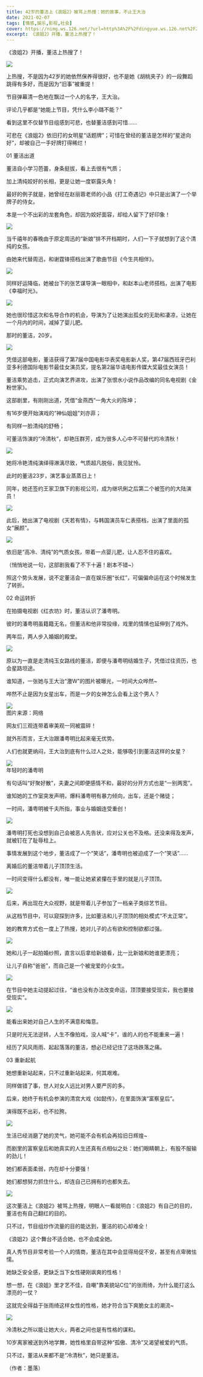 ```yaml
---
title: 42岁的董洁上《浪姐2》被骂上热搜：她的故事，不止王大治
date: 2021-02-07
tags: [情感,娱乐,影视,社会]
cover: https://nimg.ws.126.net/?url=http%3A%2F%2Fdingyue.ws.126.net%2F2021%2F0207%2Fcda5ed8fj00qo5kgs000yc000fs00mlg.jpg&thumbnail=650x2147483647&quality=80&type=jpg
excerpt: 《浪姐2》开播，董洁上热搜了！
---
```

《浪姐2》开播，董洁上热搜了！

![](https://nimg.ws.126.net/?url=http%3A%2F%2Fdingyue.ws.126.net%2F2021%2F0207%2Fcda5ed8fj00qo5kgs000yc000fs00mlg.jpg&thumbnail=650x2147483647&quality=80&type=jpg)  

上热搜，不是因为42岁的她依然保养得很好，也不是她《胡桃夹子》的一段舞蹈跳得有多好，而是因为“旧事”被重提！

节目弹幕清一色地在飘过一个人的名字，王大治。

评论几乎都是“她能上节目，凭什么李小璐不能？”

看到这里不仅替节目组感到可悲，也替董洁感到可惜......

可悲在《浪姐2》依旧打的女明星“话题牌”；可惜在曾经的董洁是怎样的“星途向好”，却被自己一手好牌打得稀烂！

01 董洁出道

董洁自小学习芭蕾，身条挺拔，看上去很有气质；

加上清纯姣好的长相，更是让她一度崭露头角！

最好的例子就是，她曾经在赵丽蓉老师的小品《打工奇遇记》中只是出演了一个举牌子的侍女。

本是一个不出彩的龙套角色，却因为姣好面容，却给人留下了好印象！

![](https://nimg.ws.126.net/?url=http%3A%2F%2Fdingyue.ws.126.net%2F2021%2F0207%2Fe3805e7aj00qo5kgs000sc000dp0079g.jpg&thumbnail=650x2147483647&quality=80&type=jpg)  

当千禧年的春晚由于原定周迅的“新娘”排不开档期时，人们一下子就想到了这个清纯的女孩。

由她来代替周迅，和谢霆锋搭档出演了歌曲节目《今生共相伴》。

![](http://dingyue.ws.126.net/2021/0207/18ffa019g00qo5kgt01gec0008w006og.gif)  

同样好运降临，她被台下的张艺谋导演一眼相中，和赵本山老师搭档，出演了电影《幸福时光》。

![](https://nimg.ws.126.net/?url=http%3A%2F%2Fdingyue.ws.126.net%2F2021%2F0207%2Fb06eba02p00qo5kgu00chc000hs00cog.png&thumbnail=650x2147483647&quality=80&type=jpg)  

她也很珍惜这次和名导合作的机会，导演为了让她演出孤女的无助和凄凉，让她在一个月内的时间，减掉了婴儿肥。

那时的董洁，20岁。

![](https://nimg.ws.126.net/?url=http%3A%2F%2Fdingyue.ws.126.net%2F2021%2F0207%2F7469b10cj00qo5kgu0012c000g100hog.jpg&thumbnail=650x2147483647&quality=80&type=jpg)  

凭借这部电影，董洁获得了第7届中国电影华表奖电影新人奖，第47届西班牙巴利亚多利德国际电影节最佳女演员奖，提名第2届华语电影传媒大奖最佳女演员！

董洁乘势追击，正式向演艺界进攻，出演了张恨水小说作品改编的同名电视剧《金粉世家》。

这部剧里，有刚刚出道，凭借“金燕西”一角大火的陈坤；

有16岁便开始演戏的“神仙姐姐”刘亦菲；

有同样一脸清纯的舒畅；

可董洁饰演的“冷清秋”，却艳压群芳，成为很多人心中不可替代的冷清秋！

![](https://nimg.ws.126.net/?url=http%3A%2F%2Fdingyue.ws.126.net%2F2021%2F0207%2F57c64188j00qo5kgv000vc000hs00bgg.jpg&thumbnail=650x2147483647&quality=80&type=jpg)  

她将冷艳清纯演绎得淋漓尽致，气质超凡脱俗，我见犹怜。

此时的董洁23岁，演艺事业蒸蒸日上！

同年，她还签约王家卫旗下的影视公司，成为继巩俐之后第二个被签约的大陆演员！

![](https://nimg.ws.126.net/?url=http%3A%2F%2Fdingyue.ws.126.net%2F2021%2F0207%2F811c34daj00qo5kgv0016c000hs00bug.jpg&thumbnail=650x2147483647&quality=80&type=jpg)  

此后，她出演了电视剧《天若有情》，与韩国演员车仁表搭档，出演了里面的孤女“展颜”。

![](https://nimg.ws.126.net/?url=http%3A%2F%2Fdingyue.ws.126.net%2F2021%2F0207%2Fe8221da6j00qo5kgy000uc000fz009yg.jpg&thumbnail=650x2147483647&quality=80&type=jpg)  

依旧是“高冷、清纯”的气质女孩，带着一点婴儿肥，让人忍不住的喜欢。

（悄悄地说一句，这部剧我看了不下十遍！剧本不错~）

照这个势头发展，说不定董洁会一直在娱乐圈“长红”，可偏偏命运在这个时候发生了转折。

02 命运转折

在拍摄电视剧《红衣坊》时，董洁认识了潘粤明。

彼时的潘粤明虽籍籍无名，但董洁和他非常投缘，戏里的情愫也延伸到了戏外。

两年后，两人步入婚姻的殿堂。

![](https://nimg.ws.126.net/?url=http%3A%2F%2Fdingyue.ws.126.net%2F2021%2F0207%2Fb4020891j00qo5kgy000hc000ha0095g.jpg&thumbnail=650x2147483647&quality=80&type=jpg)  

原以为一直是走清纯玉女路线的董洁，即便与潘粤明结婚生子，凭借过往资历，也会星路坦途。

谁知道，一张她与王大治“激W”的图片被曝光，一时间大众哗然~

哗然不止是因为女星出车，而是一夕的女神怎么会看上这个男人？

![](https://nimg.ws.126.net/?url=http%3A%2F%2Fdingyue.ws.126.net%2F2021%2F0207%2F83e4912cj00qo5kgz000vc000gh00a2g.jpg&thumbnail=650x2147483647&quality=80&type=jpg)  
图片来源：网络  

网友们三观连带着审美观一同被震碎！

就外形而言，王大治跟潘粤明比起来毫无优势。

人们也就更纳闷，王大治到底有什么过人之处，能够吸引到董洁这样的女星？

![](https://nimg.ws.126.net/?url=http%3A%2F%2Fdingyue.ws.126.net%2F2021%2F0207%2F1abc1e1bj00qo5kgz000gc000ak00aeg.jpg&thumbnail=650x2147483647&quality=80&type=jpg)  
年轻时的潘粤明  

有句话叫“好聚好散”，夫妻之间即便感情不和，最好的分开方式也是“一别两宽”。

谁知她的工作室突发声明，爆料潘粤明有暴力倾向，出车，还是个赌徒；

一时间，潘粤明被千夫所指，事业与婚姻连受重创！

![](http://dingyue.ws.126.net/2021/0207/e7f03d14g00qo5kh002qbc000gm00a8g.gif)  

潘粤明打死也没想到自己会被恶人先告状，应对公关也不及格。还没来得及发声，就被钉在了耻辱柱上。

事情发展到这个地步，董洁成了一个“笑话”，潘粤明也被迫成了一个“笑话”......

离婚后的董洁带着儿子顶顶生活。

一时间变得什么都没有，唯一能让她紧紧攥在手里的就是儿子顶顶。

![](https://nimg.ws.126.net/?url=http%3A%2F%2Fdingyue.ws.126.net%2F2021%2F0207%2F1838200dj00qo5kh20017c000hp00ggg.jpg&thumbnail=650x2147483647&quality=80&type=jpg)  

后来，再出现在大众视野，就是带着儿子参加了一档亲子类综艺节目。

从这档节目中，可以窥探到许多，比如董洁和儿子顶顶的相处模式“不太正常”。

她的教育方式也一度上了热搜，她对儿子的占有欲和控制欲都过强。

![](http://dingyue.ws.126.net/2021/0207/87b80c89g00qo5kh300rdc000a9005qg.gif)  

她和儿子一起拍婚纱照，直言以后拿给新娘看，比一比新娘和她谁更漂亮；

让儿子自称“爸爸”，而自己是一个被宠爱的小女生。

![](https://nimg.ws.126.net/?url=http%3A%2F%2Fdingyue.ws.126.net%2F2021%2F0207%2Ff9a9b603p00qo5kh4006hc000hs00bhg.png&thumbnail=650x2147483647&quality=80&type=jpg)  

在节目中她主动提起过往，“谁也没有办法改变命运，顶顶要接受现实，我也要接受现实”。

![](https://nimg.ws.126.net/?url=http%3A%2F%2Fdingyue.ws.126.net%2F2021%2F0207%2F0e3546e8j00qo5kh5000zc000h900hkg.jpg&thumbnail=650x2147483647&quality=80&type=jpg)  

能看出来她对自己人生的不满意和悔意。

只是时光无法逆转，人生不像拍戏，没人喊“卡”，谁的人的也不能重来一遍！

经历了风风雨雨、起起落落的董洁，想必已经记住了这场跌落之痛。

03 重新起航

她想重新站起来，只不过重新站起来，何其艰难。

同样做错了事，世人对女人远比对男人要严厉的多。

后来，她终于有机会参演的清宫大戏《如懿传》，在里面饰演“富察皇后”。

演得既不出彩，也不拉胯。

![](https://nimg.ws.126.net/?url=http%3A%2F%2Fdingyue.ws.126.net%2F2021%2F0207%2Fcbea536bj00qo5kh50018c000hs00etg.jpg&thumbnail=650x2147483647&quality=80&type=jpg)  

生活已经消磨了她的灵气，她可能不会有机会再拾旧日辉煌~

而剧里的富察皇后和她真实的人生还真有点相似之处：她们眼睛朝上，有股不服输的劲儿！

她们都表面柔弱，内在却十分要强！

她们都想努力抓住什么，却连自己已拥有的也都失去。

![](https://nimg.ws.126.net/?url=http%3A%2F%2Fdingyue.ws.126.net%2F2021%2F0207%2F213b442fj00qo5kh60014c000hs00njg.jpg&thumbnail=650x2147483647&quality=80&type=jpg)  

这次董洁上《浪姐2》被骂上热搜，明眼人一看就明白：《浪姐2》有自己的目的，董洁也有自己翻红的目的。

只不过，节目组炒作流量的目的能达到，董洁的初心却难全！

《浪姐2》这个舞台不适合她，也不会成全她。

真人秀节目非常考验一个人的情商，董洁在其中会显得局促不安，甚至有点卑微怯懦。

她缺乏安全感，更缺乏当下女性硬刚飒爽的性格！

想一想，在《浪姐》里才艺不佳，自嘲"靠美貌站C位"的张雨绮，为什么能打这么漂亮的一仗？

这就完全得益于张雨绮这样女性的性格，她才符合当下爽脆女主的潮流~

![](http://dingyue.ws.126.net/2021/0207/bea6cd66g00qo5kh700wvc0008w0049g.gif)  

冷清秋之所以能让她大火，两者之间也是有性格的谋和。

10岁离家被送到外地学舞，她性格里自带这种“孤傲、清冷”又渴望被爱的气质。

只不过，董洁从来都不是“冷清秋”，她只是董洁。

（作者：墨落）

